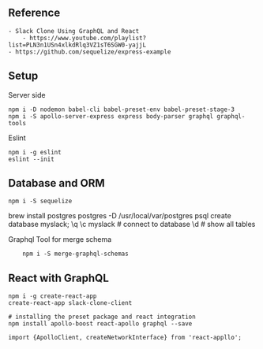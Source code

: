 ## Reference 
    - Slack Clone Using GraphQL and React
        - https://www.youtube.com/playlist?list=PLN3n1USn4xlkdRlq3VZ1sT6SGW0-yajjL
    - https://github.com/sequelize/express-example


## Setup 
Server side
```
npm i -D nodemon babel-cli babel-preset-env babel-preset-stage-3
npm i -S apollo-server-express express body-parser graphql graphql-tools

```

Eslint
```
npm i -g eslint
eslint --init
```

## Database and ORM
```
npm i -S sequelize
```
brew install postgres
postgres -D /usr/local/var/postgres
psql
create database myslack;
\q
\c myslack   # connect to database
\d           # show all tables

Graphql
Tool for merge schema
```
    npm i -S merge-graphql-schemas
```

## React with GraphQL
```
npm i -g create-react-app
create-react-app slack-clone-client

# installing the preset package and react integration
npm install apollo-boost react-apollo graphql --save
```

```
import {ApolloClient, createNetworkInterface} from 'react-appllo';
```